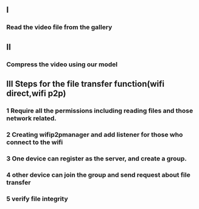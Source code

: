 ## Ⅰ 
### Read the video file from the gallery
## Ⅱ
### Compress the video using our model
## Ⅲ Steps for the file transfer function(wifi direct,wifi p2p)
### 1 Require all the permissions including reading files and those network related.
### 2 Creating wifip2pmanager and add listener for those who connect to the wifi
### 3 One device can register as the server, and create a group.
### 4 other device can join the group and send request about file transfer
### 5 verify file integrity 
